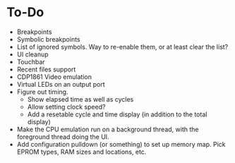 #  To-Do


 * Breakpoints
 * Symbolic breakpoints
* List of ignored symbols. Way to re-enable them, or at least clear the list?
 * UI cleanup
* Touchbar
* Recent files support
* CDP1861 Video emulation
* Virtual LEDs on an output port
* Figure out timing.
	- Show elapsed time as well as cycles
	- Allow setting clock speed?
	- Add a resetable cycle and time display (in addition to the total display)
* Make the CPU emulation run on a background thread, with the foreground thread doing the UI.
* Add configuration pulldown (or something) to set up memory map. Pick EPROM types, RAM sizes and locations, etc.
	
